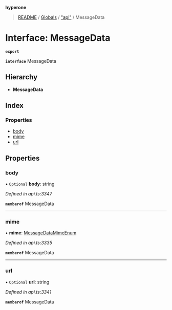 **hyperone**

> [README](../README.md) / [Globals](../globals.md) / ["api"](../modules/_api_.md) / MessageData

# Interface: MessageData

**`export`** 

**`interface`** MessageData

## Hierarchy

* **MessageData**

## Index

### Properties

* [body](_api_.messagedata.md#body)
* [mime](_api_.messagedata.md#mime)
* [url](_api_.messagedata.md#url)

## Properties

### body

• `Optional` **body**: string

*Defined in api.ts:3347*

**`memberof`** MessageData

___

### mime

•  **mime**: [MessageDataMimeEnum](../enums/_api_.messagedatamimeenum.md)

*Defined in api.ts:3335*

**`memberof`** MessageData

___

### url

• `Optional` **url**: string

*Defined in api.ts:3341*

**`memberof`** MessageData
